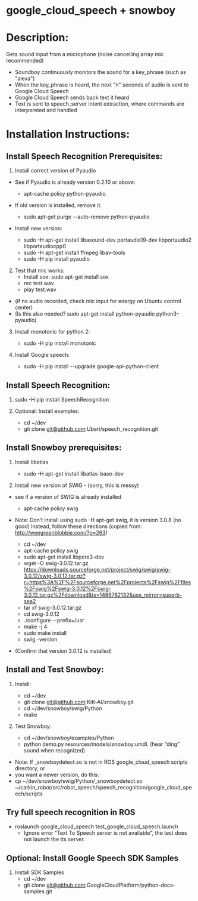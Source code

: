 # google_cloud_speech + snowboy

# Description:
Gets sound input from a microphone (noise cancelling array mic recommended)
- Soundboy continuously monitors the sound for a key_phrase (such as "alexa")
- When the key_phrase is heard, the next "n" seconds of audio is sent to Google Cloud Speech
- Google Cloud Speech sends back text it heard 
- Text is sent to speech_server intent extraction, where commands are interpereted and handled

# Installation Instructions:

## Install Speech Recognition Prerequisites:

1. Install correct version of Pyaudio
  * See if Pyaudio is already version 0.2.10 or above:
    * apt-cache policy python-pyaudio
  * If old version is installed, remove it:
    * sudo apt-get purge --auto-remove python-pyaudio

  * Install new version:
    * sudo -H apt-get install libasound-dev portaudio19-dev libportaudio2 libportaudiocpp0
    * sudo -H apt-get install ffmpeg libav-tools
    * sudo -H pip install pyaudio

2. Test that mic works:
    * Install sox:    sudo apt-get install sox
    * rec test.wav
    * play test.wav
  * (if no audio recorded, check mic input for energy on Ubuntu control center)
  * (Is this also needed? sudo apt-get install python-pyaudio python3-pyaudio)

3. Install monotonic for python 2:
    * sudo -H pip install monotonic

4. Install Google speech:
    * sudo -H pip install --upgrade google-api-python-client

## Install Speech Recognition:

1. sudo -H pip install SpeechRecognition
    
2. Optional: Install examples:
    * cd ~/dev
    * git clone git@github.com:Uberi/speech_recognition.git

## Install Snowboy prerequisites:

1. Install libatlas
    * sudo -H apt-get install libatlas-base-dev

2. Install new version of SWIG - (sorry, this is messy)
  * see if a version of SWIG is already installed
    * apt-cache policy swig
  * Note: Don’t install using sudo -H apt-get swig, it is version 3.0.8 (no good)
    Instead, follow these directions (copied from:  http://weegreenblobbie.com/?p=263)

    * cd ~/dev
    * apt-cache policy swig
    * sudo apt-get install libpcre3-dev
    * wget -O swig-3.0.12.tar.gz https://downloads.sourceforge.net/project/swig/swig/swig-3.0.12/swig-3.0.12.tar.gz?r=https%3A%2F%2Fsourceforge.net%2Fprojects%2Fswig%2Ffiles%2Fswig%2Fswig-3.0.12%2Fswig-3.0.12.tar.gz%2Fdownload&ts=1486782132&use_mirror=superb-sea2
    * tar xf swig-3.0.12.tar.gz
    * cd swig-3.0.12
    * ./configure --prefix=/usr
    * make -j 4
    * sudo make install
    * swig -version
  * (Confirm that version 3.0.12 is installed)

## Install and Test Snowboy:
1. Install:
    * cd ~/dev	
    * git clone git@github.com:Kitt-AI/snowboy.git
    * cd ~/dev/snowboy/swig/Python
    * make

2. Test Snowboy:
    * cd ~/dev/snowboy/examples/Python
    * python demo.py resources/models/snowboy.umdl. (hear “ding” sound when recognized)

  * Note: If _snowboydetect.so is not in ROS google_cloud_speech scripts directory, or
  * you want a newer version, do this:
  * cp ~/dev/snowboy/swig/Python/_snowboydetect.so ~/catkin_robot/src/robot_speech/speech_recognition/google_cloud_speech/scripts


## Try full speech recognition in ROS
* roslaunch google_cloud_speech test_google_cloud_speech.launch
  * Ignore error "Text To Speech server is not available", the test does not launch the tts server.
## Optional: Install Google Speech SDK Samples
1. Install SDK Samples
    * cd ~/dev
    * git clone git@github.com:GoogleCloudPlatform/python-docs-samples.git


